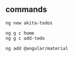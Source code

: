 ## commands

    ng new akita-todos

    ng g c home
    ng g c add-todo

    ng add @angular/material

    